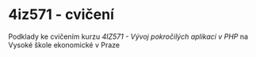 # 4iz571 - cvičení 
Podklady ke cvičením kurzu *4IZ571 - Vývoj pokročilých aplikací v PHP* na Vysoké škole ekonomické v Praze
